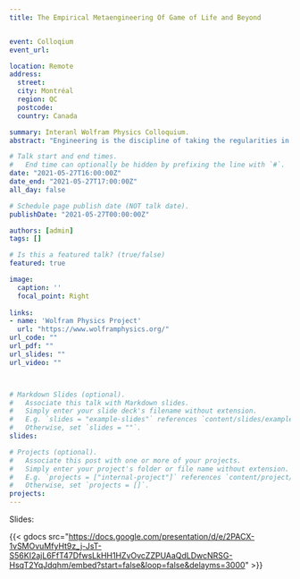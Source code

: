 ```yaml
---
title: The Empirical Metaengineering Of Game of Life and Beyond


event: Colloqium
event_url: 

location: Remote
address:
  street: 
  city: Montréal
  region: QC
  postcode: 
  country: Canada

summary: Interanl Wolfram Physics Colloquium.
abstract: "Engineering is the discipline of taking the regularities in the physical or digital world and building useful devices out of them. If we look at technology through the theory of combinatorial evolution, we notice that its evolution is not very different from that of pure mathematics. Since advancements in the Wolfram Model have been used in the construction of the field of empirical Metamathematics, it is natural to extend these results to engineering and attempt to build the field of Meta Engineering. As a crucial first step we consider the Game of Life Cellular Automata; by analyzing and curating its  50+  year  development  we  take  advantage  of  its  great  popularity  and  laboratory  like conditions(isolation and fine-tuning) to distill key elements of innovation and creativity."

# Talk start and end times.
#   End time can optionally be hidden by prefixing the line with `#`.
date: "2021-05-27T16:00:00Z"
date_end: "2021-05-27T17:00:00Z"
all_day: false

# Schedule page publish date (NOT talk date).
publishDate: "2021-05-27T00:00:00Z"

authors: [admin]
tags: []

# Is this a featured talk? (true/false)
featured: true

image:
  caption: ''
  focal_point: Right
  
links:
- name: 'Wolfram Physics Project'
  url: "https://www.wolframphysics.org/"
url_code: ""
url_pdf: ""
url_slides: ""
url_video: ""



# Markdown Slides (optional).
#   Associate this talk with Markdown slides.
#   Simply enter your slide deck's filename without extension.
#   E.g. `slides = "example-slides"` references `content/slides/example-slides.md`.
#   Otherwise, set `slides = ""`.
slides:

# Projects (optional).
#   Associate this post with one or more of your projects.
#   Simply enter your project's folder or file name without extension.
#   E.g. `projects = ["internal-project"]` references `content/project/deep-learning/index.md`.
#   Otherwise, set `projects = []`.
projects:
---
```


Slides:

{{< gdocs src="https://docs.google.com/presentation/d/e/2PACX-1vSMOvuMfyHt9z_j-JsT-S56KI2ajL6FfT47DfwsLkHH1HZvOvcZZPUAaQdLDwcNRSG-HsqT2YqJdqhm/embed?start=false&loop=false&delayms=3000" >}}
